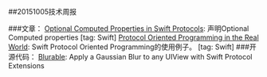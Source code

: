 ##20151005技术周报

###文章：
[Optional Computed Properties in Swift Protocols](http://matthewpalmer.net/blog/2015/08/29/optional-computed-property-swift-protocol-non-objc/): 声明Optional Computed properties [tag: Swift]
[Protocol Oriented Programming in the Real World](http://matthewpalmer.net/blog/2015/08/30/protocol-oriented-programming-in-the-real-world/): Swift Protocol Oriented Programming的使用例子。 [tag: Swift]
###开源代码：
[Blurable](https://github.com/FlexMonkey/Blurable): Apply a Gaussian Blur to any UIView with Swift Protocol Extensions
